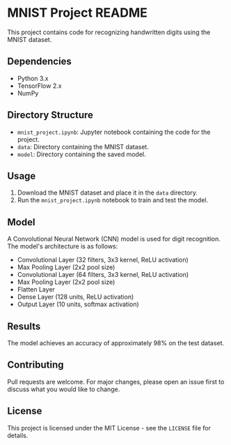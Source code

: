 # MNIST Project README

This project contains code for recognizing handwritten digits using the MNIST dataset.

## Dependencies
- Python 3.x
- TensorFlow 2.x
- NumPy

## Directory Structure
- `mnist_project.ipynb`: Jupyter notebook containing the code for the project.
- `data`: Directory containing the MNIST dataset.
- `model`: Directory containing the saved model.

## Usage
1. Download the MNIST dataset and place it in the `data` directory.
2. Run the `mnist_project.ipynb` notebook to train and test the model.

## Model
A Convolutional Neural Network (CNN) model is used for digit recognition. The model's architecture is as follows:
- Convolutional Layer (32 filters, 3x3 kernel, ReLU activation)
- Max Pooling Layer (2x2 pool size)
- Convolutional Layer (64 filters, 3x3 kernel, ReLU activation)
- Max Pooling Layer (2x2 pool size)
- Flatten Layer
- Dense Layer (128 units, ReLU activation)
- Output Layer (10 units, softmax activation)

## Results
The model achieves an accuracy of approximately 98% on the test dataset.

## Contributing
Pull requests are welcome. For major changes, please open an issue first to discuss what you would like to change.

## License
This project is licensed under the MIT License - see the `LICENSE` file for details.
